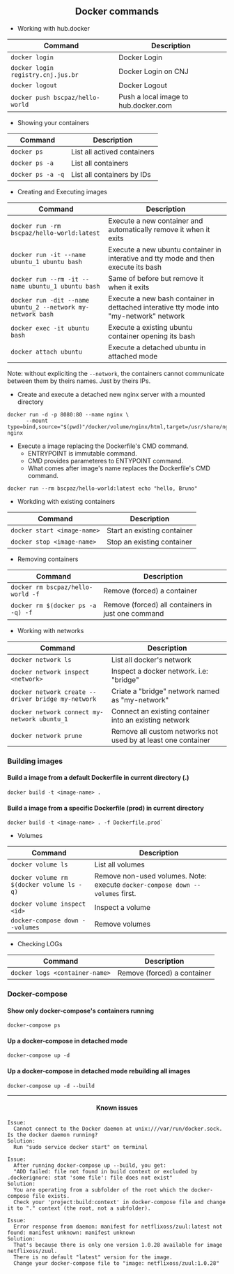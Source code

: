 <h2 align="center">Docker commands</h2>

* Working with hub.docker

| Command | Description |
| --- | --- |
| `docker login` | Docker Login |
| `docker login registry.cnj.jus.br` | Docker Login on CNJ |
| `docker logout` | Docker Logout |
| `docker push bscpaz/hello-world` | Push a local image to hub.docker.com |


* Showing your containers
 
| Command | Description |
| --- | --- |
| `docker ps` | List all actived containers |
| `docker ps -a` | List all containers |
| `docker ps -a -q` | List all containers by IDs |


* Creating and Executing images

| Command | Description |
| ------ | --- |
| `docker run -rm bscpaz/hello-world:latest` | Execute a new container and automatically remove it when it exits |
| `docker run -it --name ubuntu_1 ubuntu bash` | Execute a new ubuntu container in interative and tty mode and then execute its bash |
| `docker run --rm -it --name ubuntu_1 ubuntu bash` | Same of before but remove it when it exits |
| `docker run -dit --name ubuntu_2 --network my-network bash` | Execute a new bash container in dettached interative tty mode into "my-network" network |
| `docker exec -it ubuntu bash` | Execute a existing ubuntu container opening its bash |
| `docker attach ubuntu` | Execute a detached ubuntu in attached mode |

Note: without expliciting the `--network`, the containers cannot communicate between them by theirs names. Just by theirs IPs.


* Create and execute a detached new nginx server with a mounted directory
```
docker run -d -p 8080:80 --name nginx \
      --mount type=bind,source="$(pwd)"/docker/volume/nginx/html,target=/usr/share/nginx/html nginx
```

* Execute a image replacing the Dockerfile's CMD command.
  * ENTRYPOINT is immutable command. 
  * CMD provides parameteres to ENTYPOINT command.
  * What comes after image's name replaces the Dockerfile's CMD command.
```
docker run --rm bscpaz/hello-world:latest echo "hello, Bruno"
```

* Workding with existing containers
 
| Command | Description |
| --- | --- |
| `docker start <image-name>` | Start an existing container |
| `docker stop <image-name>` | Stop an existing container |

* Removing containers

| Command | Description |
| --- | --- |
| `docker rm bscpaz/hello-world -f` | Remove (forced) a container |
| `docker rm $(docker ps -a -q) -f` | Remove (forced) all containers in just one command |


* Working with networks

| Command | Description |
| --- | --- |
| `docker network ls` | List all docker's network |
| `docker network inspect <network>` | Inspect a docker network. i.e: "bridge" |
| `docker network create --driver bridge my-network` | Criate a "bridge" network named as "my-network" |
| `docker network connect my-network ubuntu_1` | Connect an existing container into an existing network |
| `docker network prune` |Remove all custom networks not used by at least one container |

### Building images
####  Build a image from a default Dockerfile in current directory (.)
```shell
docker build -t <image-name> .
```
#### Build a image from a specific Dockerfile (prod) in current directory
```shell
docker build -t <image-name> . -f Dockerfile.prod`
```

* Volumes

| Command | Description |
| --- | --- |
| `docker volume ls` | List all volumes |
| `docker volume rm $(docker volume ls -q)` | Remove non-used volumes. Note: execute `docker-compose down --volumes` first. |
| `docker volume inspect <id>` | Inspect a volume |
| `docker-compose down --volumes` | Remove volumes |




* Checking LOGs

| Command | Description |
| --- | --- |
| `docker logs <container-name>` | Remove (forced) a container |

### Docker-compose
#### Show only docker-compose's containers running
```shell
docker-compose ps
```
#### Up a docker-compose in detached mode
```script
docker-compose up -d
```
#### Up a docker-compose in detached mode rebuilding all images
```shell
docker-compose up -d --build
```
<hr>
<h4 align="center">Known issues</h4>

```
Issue: 
  Cannot connect to the Docker daemon at unix:///var/run/docker.sock. Is the docker daemon running?
Solution: 
  Run "sudo service docker start" on terminal
```

```
Issue: 
  After running docker-compose up --build, you get:
  "ADD failed: file not found in build context or excluded by .dockerignore: stat 'some file': file does not exist"
Solution: 
  You are operating from a subfolder of the root which the docker-compose file exists.
  Check your 'project:build:context' in docker-compose file and change it to "." context (the root, not a subfolder).
```

```
Issue: 
  Error response from daemon: manifest for netflixoss/zuul:latest not found: manifest unknown: manifest unknown
Solution: 
  That's because there is only one version 1.0.28 available for image netflixoss/zuul. 
  There is no default "latest" version for the image.
  Change your docker-compose file to "image: netflixoss/zuul:1.0.28"
```




